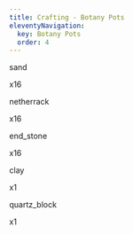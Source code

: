 ```yaml
---
title: Crafting - Botany Pots
eleventyNavigation:
  key: Botany Pots
  order: 4
---
```


<div class="content">

sand
<div class="gui-minecraft-botany-pots">
    <div class="seed icon-minecraft icon-minecraft-sand"></div>
    <div class="soil icon-minecraft icon-minecraft-diamond-hoe"></div>
    <div class="top-drops icon-minecraft icon-minecraft-sand">
        <div class="icon-quantity">x16</div>
    </div>
</div>

netherrack
<div class="gui-minecraft-botany-pots">
    <div class="seed icon-minecraft icon-minecraft-netherrack"></div>
    <div class="soil icon-minecraft icon-minecraft-diamond-hoe"></div>
    <div class="top-drops icon-minecraft icon-minecraft-netherrack">
        <div class="icon-quantity">x16</div>
    </div>
</div>

end_stone
<div class="gui-minecraft-botany-pots">
    <div class="seed icon-minecraft icon-minecraft-end-stone"></div>
    <div class="soil icon-minecraft icon-minecraft-diamond-hoe"></div>
    <div class="top-drops icon-minecraft icon-minecraft-end-stone">
        <div class="icon-quantity">x16</div>
    </div>
</div>

clay
<div class="gui-minecraft-botany-pots">
    <div class="seed icon-minecraft icon-minecraft-clay"></div>
    <div class="soil icon-minecraft icon-minecraft-diamond-hoe"></div>
    <div class="top-drops icon-minecraft icon-minecraft-clay">
        <div class="icon-quantity">x1</div>
    </div>
</div>

quartz_block
<div class="gui-minecraft-botany-pots">
    <div class="seed icon-minecraft icon-minecraft-quartz-block"></div>
    <div class="soil icon-minecraft icon-minecraft-diamond-hoe"></div>
    <div class="top-drops">
        <div class="icon-minecraft icon-minecraft-quartz-block">
            <div class="icon-quantity">x1</div>
        </div>
    </div>
</div>

<div>